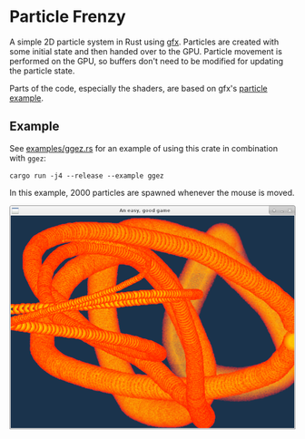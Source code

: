 # Particle Frenzy
A simple 2D particle system in Rust using [gfx](https://github.com/gfx-rs/gfx). Particles are created with some initial state and then handed over to the GPU. Particle movement is performed on the GPU, so buffers don't need to be modified for updating the particle state.

Parts of the code, especially the shaders, are based on gfx's [particle example](https://github.com/gfx-rs/gfx/tree/v0.17/examples/particle).

## Example
See [examples/ggez.rs](examples/ggez.rs) for an example of using this crate in combination with `ggez`:
```text
cargo run -j4 --release --example ggez
```
In this example, 2000 particles are spawned whenever the mouse is moved.

![screenshot](examples/ggez.png)
